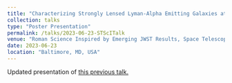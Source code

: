 ```yaml
---
title: "Characterizing Strongly Lensed Lyman-Alpha Emitting Galaxies at z > 4"
collection: talks
type: "Poster Presentation"
permalink: /talks/2023-06-23-STScITalk
venue: "Roman Science Inspired by Emerging JWST Results, Space Telescope Science Institute"
date: 2023-06-23
location: "Baltimore, MD, USA"
---
```

Updated presentation of [this previous talk.](https://astronavarre.github.io/talks/2022-06-15-AASTalk)